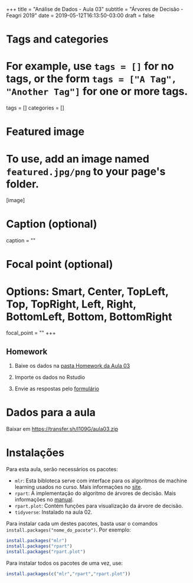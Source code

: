 +++
title = "Análise de Dados - Aula 03"
subtitle = "Árvores de Decisão - Feagri 2019"
date = 2019-05-12T16:13:50-03:00
draft = false

# Tags and categories
# For example, use `tags = []` for no tags, or the form `tags = ["A Tag", "Another Tag"]` for one or more tags.
tags = []
categories = []

# Featured image
# To use, add an image named `featured.jpg/png` to your page's folder.
[image]
  # Caption (optional)
  caption = ""

  # Focal point (optional)
  # Options: Smart, Center, TopLeft, Top, TopRight, Left, Right, BottomLeft, Bottom, BottomRight
  focal_point = ""
+++

## Homework

1. Baixe os dados na [pasta Homework da Aula 03](https://drive.google.com/drive/folders/1yn_5FuPA_wRddyM7WR8_fo94-6DDut3W?usp=sharing)

2. Importe os dados no Rstudio

3. Envie as respostas pelo [formulário](https://forms.gle/3EmTaTxzfYEx43oG9)

# Dados para a aula

Baixar em https://transfer.sh/I109G/aula03.zip

# Instalações

Para esta aula, serão necessários os pacotes:

* `mlr`: Esta bibloteca serve com interface para os algoritmos de machine learning usados no curso.
Mais informações no [site](https://mlr.mlr-org.com/).
* `rpart`: A implementação do algoritmo de árvores de decisão. Mais informações no [manual](https://cran.r-project.org/web/packages/rpart/rpart.pdf).
* `rpart.plot`: Contém funções para visualização da árvore de decisão.
* `tidyverse`: Instalado na aula 02.

Para instalar cada um destes pacotes, basta usar o comandos `install.packages("nome_do_pacote")`. Por exemplo:

```r
install.packages("mlr")
install.packages("rpart")
install.packages("rpart.plot")
```

Para instalar todos os pacotes de uma vez, use:

```r
install.packages(c("mlr","rpart","rpart.plot"))
```
